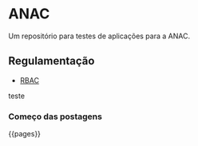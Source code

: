 # ANAC

Um repositório para testes de aplicações para a ANAC.

## Regulamentação ##

- [RBAC](docs/regulamentacao/RBAC001.md)

teste

### Começo das postagens ###

{{pages}}

